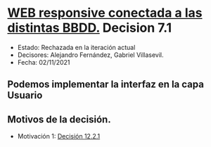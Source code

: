 # [WEB responsive conectada a las distintas BBDD.](https://github.com/santo2927/DAS-2021-22/edit/master/Dedisión%20de%20diseño%2017.1.md) Decision 7.1

* Estado: Rechazada en la iteración actual
* Decisores: Alejandro Fernández, Gabriel Villasevil.
* Fecha: 02/11/2021

## Podemos implementar la interfaz en la capa Usuario

## Motivos de la decisión.

* Motivación 1: [Decisión 12.2.1](https://github.com/santo2927/DAS-2021-22/edit/master/Dedisión%20de%20diseño%2012.2.1.md)
